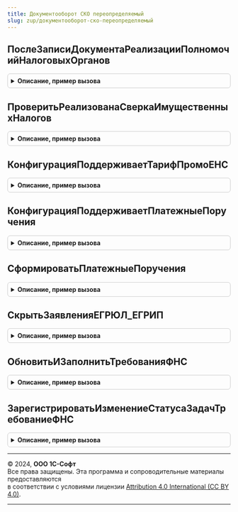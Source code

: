 ```yaml
---
title: Документооборот СКО переопределяемый
slug: zup/документооборот-ско-переопределяемый
---
```



## ПослеЗаписиДокументаРеализацииПолномочийНалоговыхОрганов
<details style="margin: 1em 0; padding: 0.5em; border: 1px solid #ccc; border-radius: 6px;">

<summary style="font-weight: bold; cursor: pointer;">Описание, пример вызова</summary>

```bsl

// Срабатывает после записи объекта ДокументРеализацииПолномочийНалоговыхОрганов, когда уже записаны его файлы.
//
// Параметры:
//  Ссылка	 - ДокументСсылка.ДокументРеализацииПолномочийНалоговыхОрганов - Входящее сообщение от ФНС
//  Файлы	 - Массив структур - Массив описания вложений документа - структура
//       * Адрес - Строка - Адрес во временном хранилище
//       * ИмяФайла - Строка - Имя файла с расширением
//
Процедура ПослеЗаписиДокументаРеализацииПолномочийНалоговыхОрганов(Ссылка, Файлы) Экспорт
```

Пример вызова
```bsl
ДокументооборотСКОПереопределяемый.ПослеЗаписиДокументаРеализацииПолномочийНалоговыхОрганов(Ссылка, Файлы) 
```
</details>

## ПроверитьРеализованаСверкаИмущественныхНалогов
<details style="margin: 1em 0; padding: 0.5em; border: 1px solid #ccc; border-radius: 6px;">

<summary style="font-weight: bold; cursor: pointer;">Описание, пример вызова</summary>

```bsl

// Определяет наличие в конфигурации-потребителе механизма сверки имущественных налогов.
//
// Параметры:
//  РеализованаСверка - Булево - параметр будет установлен в Истина, если в конфигурации предусмотрена сверка
//
Процедура ПроверитьРеализованаСверкаИмущественныхНалогов(РеализованаСверка) Экспорт
```

Пример вызова
```bsl
ДокументооборотСКОПереопределяемый.ПроверитьРеализованаСверкаИмущественныхНалогов(РеализованаСверка) 
```
</details>

## КонфигурацияПоддерживаетТарифПромоЕНС
<details style="margin: 1em 0; padding: 0.5em; border: 1px solid #ccc; border-radius: 6px;">

<summary style="font-weight: bold; cursor: pointer;">Описание, пример вызова</summary>

```bsl

// Указывает, поддерживает ли конфигурация тариф Промо ЕНС
//
// Параметры:
//  Поддерживает - Булево - Если конфигурация поддерживает тариф Промо ЕНС, то присваивать Поддерживает = Истина
//
Процедура КонфигурацияПоддерживаетТарифПромоЕНС(Поддерживает) Экспорт
```

Пример вызова
```bsl
ДокументооборотСКОПереопределяемый.КонфигурацияПоддерживаетТарифПромоЕНС(Поддерживает) 
```
</details>

## КонфигурацияПоддерживаетПлатежныеПоручения
<details style="margin: 1em 0; padding: 0.5em; border: 1px solid #ccc; border-radius: 6px;">

<summary style="font-weight: bold; cursor: pointer;">Описание, пример вызова</summary>

```bsl

// Указывает, поддерживает ли конфигурация возможность оформления платежных поручений
//
// Параметры:
//  ПоддерживаетСоздание - Булево
//  ПоддерживаетВыгрузку - Булево
//
Процедура КонфигурацияПоддерживаетПлатежныеПоручения(ПоддерживаетСоздание, ПоддерживаетВыгрузку) Экспорт
```

Пример вызова
```bsl
ДокументооборотСКОПереопределяемый.КонфигурацияПоддерживаетПлатежныеПоручения(ПоддерживаетСоздание, ПоддерживаетВыгрузку) 
```
</details>

## СформироватьПлатежныеПоручения
<details style="margin: 1em 0; padding: 0.5em; border: 1px solid #ccc; border-radius: 6px;">

<summary style="font-weight: bold; cursor: pointer;">Описание, пример вызова</summary>

```bsl

// Формирует документы вида "Платежное поручение" на основе переданных реквизитов
//
// Параметры:
//  ДокументКонтролирующегоОргана - Ссылка - ссылка на объект основание (справочник)
//  РеквизитыПлатежныхПоручений - Массив из Структура
//      * Организация - СправочникСсылка.Организации - плательщик
//      * КодНО - Строка - код налогового органа
//      * ИНН - Строка - ИНН организации, полученный в результате обработки исходных данных
//      * КПП - Строка - КПП организации
//      * Сумма - Число - сумма платежного поручения
//      * КБК - Строка - код бюджетной классификации
//      * ОКТМО - Строка
//      * Статус - Строка - статус платежного поручения
//      * УИН - Строка - идентификатор платежа
//      * БИК - Строка - код банка получателя
//      * БанкНаименование - Строка - наименование банка получателя
//      * КоррСчет - Строка - корреспондентский счет банка получателя
//      * РасчетныйСчет - Строка - расчетный счет получателя
//      * ИННПолучателя - Строка - ИНН получателя платежа
//      * КПППолучателя - Строка - КПП получателя платежа
//      * НаименованиеПолучателя - Строка - наименование получателя
//  МассивПлатежныхПоручений - Массив из Ссылка - ссылки на сформированные документы платежей в потребителе
//  ТекстОшибки - Строка - описание ошибки, если не удалось сфомировать документы
//
Процедура СформироватьПлатежныеПоручения(ДокументКонтролирующегоОргана, РеквизитыПлатежныхПоручений, МассивПлатежныхПоручений, ТекстОшибки) Экспорт
```

Пример вызова
```bsl
ДокументооборотСКОПереопределяемый.СформироватьПлатежныеПоручения(ДокументКонтролирующегоОргана, РеквизитыПлатежныхПоручений, МассивПлатежныхПоручений, ТекстОшибки) 
```
</details>

## СкрытьЗаявленияЕГРЮЛ_ЕГРИП
<details style="margin: 1em 0; padding: 0.5em; border: 1px solid #ccc; border-radius: 6px;">

<summary style="font-weight: bold; cursor: pointer;">Описание, пример вызова</summary>

```bsl

// Определяет, нужно ли скрывать элементы создания заявлений ЕГРЮЛ и ЕГРИП в форме 1С-Отчетность
//
// Параметры:
//  Скрыть	 - Булево - По умолчанию = Ложь
//
Процедура СкрытьЗаявленияЕГРЮЛ_ЕГРИП(Скрыть) Экспорт
```

Пример вызова
```bsl
ДокументооборотСКОПереопределяемый.СкрытьЗаявленияЕГРЮЛ_ЕГРИП(Скрыть) 
```
</details>

## ОбновитьИЗаполнитьТребованияФНС
<details style="margin: 1em 0; padding: 0.5em; border: 1px solid #ccc; border-radius: 6px;">

<summary style="font-weight: bold; cursor: pointer;">Описание, пример вызова</summary>

```bsl

// Обновляет уже созданные или создает новые задачи бухгалтера для требования ФНС.
//
// Параметры:
//  Организация	 - СправочникСсылка.Организации - организация
//  Дата		 - Дата - дата требования
//
Процедура ОбновитьИЗаполнитьТребованияФНС(Организация, Дата) Экспорт
```

Пример вызова
```bsl
ДокументооборотСКОПереопределяемый.ОбновитьИЗаполнитьТребованияФНС(Организация, Дата) 
```
</details>

## ЗарегистрироватьИзменениеСтатусаЗадачТребованиеФНС
<details style="margin: 1em 0; padding: 0.5em; border: 1px solid #ccc; border-radius: 6px;">

<summary style="font-weight: bold; cursor: pointer;">Описание, пример вызова</summary>

```bsl

// Обновляет статус по задаче с требованием ФНС.
//
// Параметры:
//  Ссылка - СправочникСсылка.ДокументыРеализацииПолномочийНалоговыхОрганов
//
Процедура ЗарегистрироватьИзменениеСтатусаЗадачТребованиеФНС(Ссылка) Экспорт
```

Пример вызова
```bsl
ДокументооборотСКОПереопределяемый.ЗарегистрироватьИзменениеСтатусаЗадачТребованиеФНС(Ссылка) 
```
</details>

---

© 2024, **ООО 1С-Софт**  
Все права защищены. Эта программа и сопроводительные материалы предоставляются  
в соответствии с условиями лицензии [Attribution 4.0 International (CC BY 4.0)](https://creativecommons.org/licenses/by/4.0/legalcode).

---
